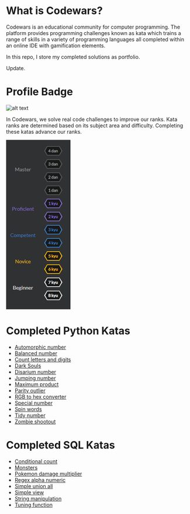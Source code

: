 # What is Codewars?
Codewars is an educational community for computer programming. The platform provides programming challenges known as kata which trains a range of skills in a variety of programming languages all completed within an online IDE with gamification elements.

In this repo, I store my completed solutions as portfolio.

Update.

# Profile Badge
![alt text](https://www.codewars.com/users/fuzzymuzzywuzzy/badges/large "fuzzymuzzywuzzy profile")

In Codewars, we solve real code challenges to improve our ranks. Kata ranks are determined based on its subject area and difficulty. Completing these katas advance our ranks.

![alt text](https://github.com/fuzzymuzzywuzzy/codewars/blob/master/codewars_rank.PNG "codewars rank")

# Completed Python Katas

* [Automorphic number](../master/python/automorphic_number.py)
* [Balanced number](../master/python/balanced_number.py)
* [Count letters and digits](../master/python/count_letters_digits.py)
* [Dark Souls](../master/python/dark_souls.py)
* [Disarium number](../master/python/disarium_number.py)
* [Jumping number](../master/python/jumping_number.py)
* [Maximum product](../master/python/max_product.py)
* [Parity outlier](../master/python/parity_outlier.py)
* [RGB to hex converter](../master/python/rgb_to_hex.py)
* [Special number](../master/python/special_number.py)
* [Spin words](../master/python/spin_words.py)
* [Tidy number](../master/python/tidy_number.py)
* [Zombie shootout](../master/python/zombie_shootout.py)

# Completed SQL Katas

* [Conditional count](../master/sql/conditional_count.sql)
* [Monsters](../master/sql/monsters.sql)
* [Pokemon damage multiplier](../master/sql/pokemon_damage_multiplier.sql)
* [Regex alpha numeric](../master/sql/regex_alpha_numeric.sql)
* [Simple union all](../master/sql/simple_union_all.sql)
* [Simple view](../master/sql/simple_view.sql)
* [String manipulation](../master/sql/string_manipulation.sql)
* [Tuning function](../master/sql/tuning_function.sql)
